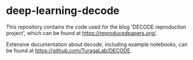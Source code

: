 # deep-learning-decode

This repository contains the code used for the blog 'DECODE reproduction project', which can be found at https://reproducedpapers.org/.

Extensive documentation about decode, including example notebooks, can be found at https://github.com/TuragaLab/DECODE. 
